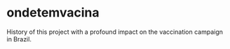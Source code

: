 # ondetemvacina
History of this project with a profound impact on the vaccination campaign in Brazil.
